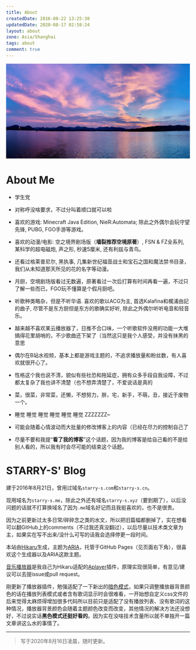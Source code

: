 ```yaml
---
title: About
createdDate: 2016-08-22 13:25:30
updatedDate: 2020-08-17 02:58:24
layout: about
zone: Asia/Shanghai
tags: about
comment: true
---
```


!["West Lake"](images/westlake.jpg "West Lake")

# About Me

 * 学生党

 * 对称呼没啥要求，不过分叫着顺口就可以啦

 * 喜欢的游戏: Minecraft Java Edition, NieR:Automata; 除此之外偶尔会玩守望先锋, PUBG, FGO手游等游戏。

 * 喜欢的动漫/电影: 空之境界剧场版（**墙裂推荐空境原著**）, FSN & FZ全系列, 某科学的超电磁炮, 声之形, 秒速5厘米, 还有利兹与青鸟。

 * 还看过格莱普尼尔, 黑执事, 几集新世纪福音战士和宝石之国和魔法禁书目录，我们从未知道那天所见的花的名字等动漫。

 * 月厨，空境剧场版看过无数遍，原著看过一次后打算有时间再看一遍，不过只了解一些而已，FGO玩不懂算是个假月厨吧。

 * 听歌种类略杂，但是不听华语. 喜欢的歌以ACG为主, 首选Kalafina和梶浦由記的曲子, 尽管不是东方厨但是东方的歌确实好听, 除此之外偶尔听听电音和轻音乐。

 * 越来越不喜欢某云播放器了，日推不合口味，一个听歌软件没用的功能一大堆搞得花里胡哨的，不少歌曲还下架了（当然这只是我个人感受，并没有抹黑的意思

 * 偶尔在B站水视频，基本上都是游戏主题的，不追求播放量和粉丝数，有人喜欢就很开心了。

 * 性格这个我也说不清，貌似有些社恐和拖延症，拥有众多手段自我设障，不过都太复杂了我也讲不清楚（也不想弄清楚了，不爱说话是真的

 * 菜，很菜，非常菜，还懒，不想努力，胖，宅，新手，不萌，丑，接近于废物一个。

 * 睡觉 睡觉 睡觉 睡觉 睡觉 睡觉 ZZZZZZZ~

 * 可能会随着心情波动而大批量的修改博客上的内容（已经在尽力的控制自己了

 * 尽量不要和我提“**看了我的博客**”这个话题，因为我的博客是给自己看的不是给别人看的，所以我有时会尽可能的结束这个话题。

# STARRY-S' Blog

建于2016年8月21日，曾用过域名`starry-s.com`和`starry-s.cn`。

现用域名为`starry-s.me`，除此之外还有域名`starry-s.xyz`（要到期了），以后没问题的话就不打算换域名了因为`.me`域名好记而且我挺喜欢的，也不是很贵。

因为之前更新过太多日常/碎碎念之类的水文，所以把旧篇幅都删掉了，实在想看可以翻GitHub上的comments（不过我还真没翻过），以后尽量以技术类文章为主，如果实在写不出来/没什么可写的话我会选择停更一段时间。

本站由[Hikaru](https://hikaru.alynx.one/)生成，主题为[ARIA](https://github.com/AlynxZhou/hikaru-theme-aria)，托管于GitHub Pages（见页面右下角），很喜欢这个生成器以及ARIA这款主题。

[音乐播放器](https://github.com/STARRY-S/hikaru-generator-aplayer)是我自己为Hikaru适配的[Aplayer](https://github.com/MoePlayer/APlayer)插件，原理实现很简单，有意见/建议可以去提issue或pull request。

刚更新了播放器插件，勉强适配了一下新出的[暗色模式](https://sh.alynx.one/posts/Dark-Mode-in-Theme/)，如果只调整播放器背景颜色的话在播放列表模式或者含有歌词显示时会很难看，一开始想自定义css文件的后来觉得太麻烦得增加很多代码所以目前只是适配了没有播放列表、没有歌词的这种情况，播放器背景颜色会随着主题颜色改变而改变，其他情况的解决方法还没想好，不过说实话**黑色模式还挺好看的**。因为实在没啥技术含量所以就不单独开一篇文章讲这么水的事情了。

----

<!--aplayer
{
    "name": "尼尔机械纪元 Nier Automata - Soundtrack Medley",
    "artist": "Animenz",
    "theme": "#F6890E",
    "url": "https://music.starry-s.me/music/0f0e_0758_070b_8de6859a81025aae1e540aed59439f48.m4a",
    "cover": "https://music.starry-s.me/music/cover/109951163092751719.jpg"
}
-->

> 写于2020年8月16日凌晨，随时更新。

